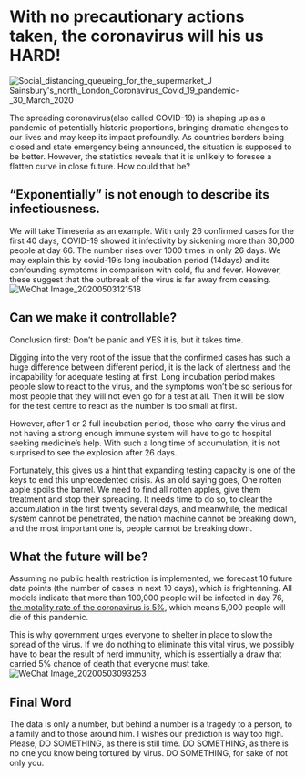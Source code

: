 # With no precautionary actions taken, the coronavirus will his us HARD!
![Social_distancing_queueing_for_the_supermarket_J _Sainsbury's_north_London_Coronavirus_Covid_19_pandemic_-_30_March_2020](https://user-images.githubusercontent.com/60074638/80893103-f39f2b80-8d01-11ea-8f51-0874e5e8ec17.jpg)

The spreading coronavirus(also called COVID-19) is shaping up as a pandemic of potentially historic proportions, bringing dramatic changes to our lives and may keep its impact profoundly. As countries borders being closed and state emergency being announced, the situation is supposed to be better. However, the statistics reveals that it is unlikely to foresee a flatten curve in close future. How could that be?

## “Exponentially” is not enough to describe its infectiousness.
We will take Timeseria as an example. With only 26 confirmed cases for the first 40 days, COVID-19 showed it infectivity by sickening more than 30,000 people at day 66. The number rises over 1000 times in only 26 days. We may explain this by covid-19’s long incubation period (14days) and its confounding symptoms in comparison with cold, flu and fever. However, these suggest that the outbreak of the virus is far away from ceasing. 
![WeChat Image_20200503121518](https://user-images.githubusercontent.com/60074638/80898983-db98cd80-8d3c-11ea-91d6-ce0656278030.jpg)


## Can we make it controllable?
Conclusion first: Don’t be panic and YES it is, but it takes time.
 
Digging into the very root of the issue that the confirmed cases has such a huge difference between different period, it is the lack of alertness and the incapability for adequate testing at first. Long incubation period makes people slow to react to the virus, and the symptoms won’t be so serious for most people that they will not even go for a test at all. Then it will be slow for the test centre to react as the number is too small at first.
 
However, after 1 or 2 full incubation period, those who carry the virus and not having a strong enough immune system will have to go to hospital seeking medicine’s help. With such a long time of accumulation, it is not surprised to see the explosion after 26 days.
 
Fortunately, this gives us a hint that expanding testing capacity is one of the keys to end this unprecedented crisis. As an old saying goes, One rotten apple spoils the barrel. We need to find all rotten apples, give them treatment and stop their spreading. It needs time to do so, to clear the accumulation in the first twenty several days, and meanwhile, the medical system cannot be penetrated, the nation machine cannot be breaking down, and the most important one is, people cannot be breaking down.

## What the future will be?
Assuming no public health restriction is implemented, we forecast 10 future data points (the number of cases in next 10 days), which is frightenning. All models indicate that more than 100,000 people will be infected in day 76, [the motality rate of the coronavirus is 5%](https://www.cdc.gov/nchs/nvss/vsrr/covid19/index.htm), which means 5,000 people will die of this pandemic.
 
This is why government urges everyone to shelter in place to slow the spread of the virus. If we do nothing to eliminate this vital virus, we possibly have to bear the result of herd immunity, which is essentially a draw that carried 5% chance of death that everyone must take.
![WeChat Image_20200503093253](https://user-images.githubusercontent.com/60074638/80896469-1e4cac80-8d21-11ea-87d0-96833d14cf51.jpg)

## Final Word
The data is only a number, but behind a number is a tragedy to a person, to a family and to those around him. I wishes our prediction is way too high. Please,
DO SOMETHING, as there is still time.
DO SOMETHING, as there is no one you know being tortured by virus.
DO SOMETHING, for sake of not only you.
